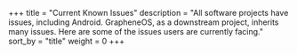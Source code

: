 +++
title = "Current Known Issues"
description = "All software projects have issues, including Android. GrapheneOS, as a downstream project, inherits many issues. Here are some of the issues users are currently facing."
sort_by = "title"
weight = 0
+++